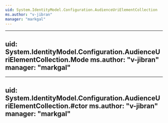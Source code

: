 ```yaml
---
uid: System.IdentityModel.Configuration.AudienceUriElementCollection
ms.author: "v-jibran"
manager: "markgal"
---
```


---
uid: System.IdentityModel.Configuration.AudienceUriElementCollection.Mode
ms.author: "v-jibran"
manager: "markgal"
---

---
uid: System.IdentityModel.Configuration.AudienceUriElementCollection.#ctor
ms.author: "v-jibran"
manager: "markgal"
---
